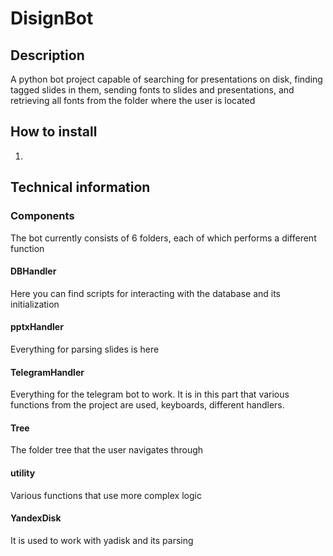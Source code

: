 # DisignBot
## Description
A python bot project capable of searching 
for presentations on disk, finding tagged slides in them, 
sending fonts to slides and presentations, and retrieving 
all fonts from the folder where the user is located

## How to install
1. 



## Technical information
### Components
The bot currently consists of 6 folders, each of which performs a different function
#### DBHandler
Here you can find scripts for interacting with the database and its initialization
#### pptxHandler
Everything for parsing slides is here
#### TelegramHandler
Everything for the telegram bot to work. It is in this part that various functions from the project are used, keyboards,
different handlers.
#### Tree
The folder tree that the user navigates through
#### utility
Various functions that use more complex logic
#### YandexDisk
It is used to work with yadisk and its parsing

